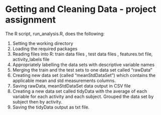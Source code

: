 # Getting and Cleaning Data - project assignment 

The R script, run_analysis.R, does the following:
1. Setting the working directory
2. Loading the required packages
3. Reading files into R: train  data files , test data files , features.txt file, activity_labels file 
4. Appropriately labelling the data sets with descriptive variable names
5. Merging the train and the test sets to one data set called “rawData”
6. Creating new data set (called “meanStdDataSet”) which contains the applicable mean and std measurements columns. 
7. Saving rawData, meanStdDataSet data output in CSV file
8. Creating a new data set called tidyData with the average of each variable for each activity and each subject. Grouped the data set by      subject then by activity.
9. Saving the tidyData output as txt file.
